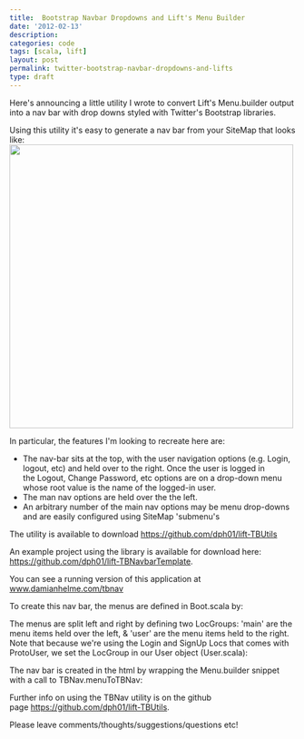 ```yaml
---
title:  Bootstrap Navbar Dropdowns and Lift's Menu Builder
date: '2012-02-13'
description:
categories: code
tags: [scala, lift]
layout: post
permalink: twitter-bootstrap-navbar-dropdowns-and-lifts
type: draft
---
```



<p>Here's announcing a little utility I wrote to convert Lift's Menu.builder output into a nav bar with drop downs styled with Twitter's Bootstrap libraries.</p>
<p>Using this utility it's easy to generate a nav bar from your SiteMap that looks like:
<a href="{{urls.media}}/tbnav.png"><img width="500" src="{{urls.media}}/tbnav.png"></a>
</p>
<p>In particular, the features I'm looking to recreate here are:</p>
<ul>
<li>The nav-bar sits at the top, with the user navigation options (e.g. Login, logout, etc) and held over to the right. Once the user is logged in the&nbsp;Logout, Change Password, etc options are on a drop-down menu whose root value is the name of the logged-in user.</li>
<li>The man nav options&nbsp;are held over the the left.</li>
<li>An arbitrary number of the main nav options may be menu drop-downs and are easily configured using SiteMap 'submenu's</li>
</ul>
<p>The utility is available to download <a href="https://github.com/dph01/lift-TBUtils">https://github.com/dph01/lift-TBUtils</a></p>
<p>An example project using the library is available for download here: <a href="https://github.com/dph01/lift-TBNavbarTemplate">https://github.com/dph01/lift-TBNavbarTemplate</a>.&nbsp;</p>
<p>You can see a running version of this application at <a href="http://www.damianhelme.com/tbnav">www.damianhelme.com/tbnav</a></p>
<p>To create this nav bar, the menus are defined in Boot.scala by:</p>
<p><script src="https://gist.github.com/1817391.js?file=gistfile1.scala"></script></p>
<p>The menus are split left and right by defining two LocGroups: 'main' are the menu items held over the left, &amp; 'user' are the menu items held to the right. Note that because we're using the Login and SignUp Locs that comes with ProtoUser, we set the LocGroup in our User object (User.scala):</p>

<script src="https://gist.github.com/1817453.js"> </script>

<p>The nav bar is created in the html by wrapping the Menu.builder snippet with a call to TBNav.menuToTBNav:</p>

<script src="https://gist.github.com/1817530.js"> </script>

<p>Further info on using the TBNav utility is on the github page&nbsp;<a href="https://github.com/dph01/lift-TBUtils">https://github.com/dph01/lift-TBUtils</a>.</p>
<p>Please leave comments/thoughts/suggestions/questions etc!</p>
  
